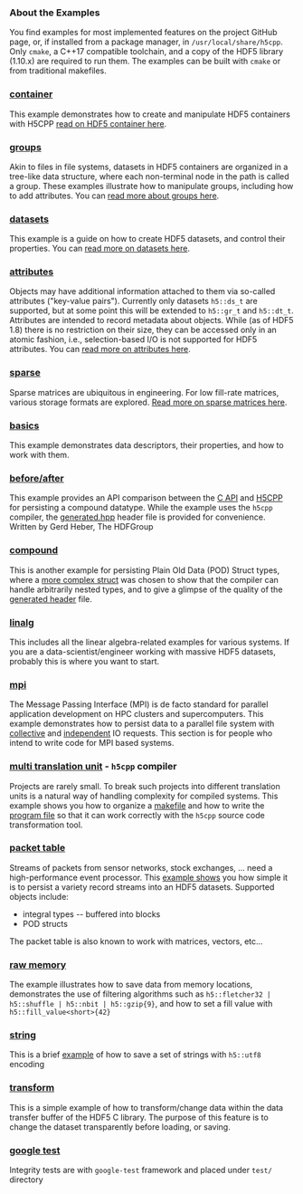 ### About the Examples
You find examples for most implemented features on the project GitHub page, or, if installed from a package manager, in `/usr/local/share/h5cpp`. Only `cmake`, a C++17 compatible toolchain, and a copy of the HDF5 library (1.10.x) are required to run them. The examples can be built with `cmake` or from traditional makefiles.

### [container][11]
This example demonstrates how to create and manipulate HDF5 containers with H5CPP
 [read on HDF5 container here][104].

### [groups][10]
Akin to files in file systems, datasets in HDF5 containers are organized in a tree-like data structure, where each non-terminal node in the path is called a group. These examples illustrate how to manipulate groups, including how to add attributes.
You can [read more about groups here][102].

### [datasets][10]
This example is a guide on how to create HDF5 datasets, and control their properties. You can [read more on datasets here][103].

### [attributes][10]
Objects may have additional information attached to them via so-called attributes ("key-value pairs"). Currently only datasets `h5::ds_t` are supported, but at some point this will be extended to `h5::gr_t` and `h5::dt_t`. Attributes are intended to record metadata about objects. While (as of HDF5 1.8) there is no restriction on their size, they can be accessed only in an atomic fashion, i.e., selection-based I/O is not supported for HDF5 attributes. You can [read more on attributes here][101].

### [sparse][11]
Sparse matrices are ubiquitous in engineering. For low fill-rate matrices, various storage formats are explored.
[Read more on sparse matrices here][105].


### [basics][11]
This example demonstrates data descriptors, their properties, and how to work with them.

### [before/after][12]
This example provides an API comparison between the [C API][13] and [H5CPP][14] for persisting a compound datatype. While the example uses the `h5cpp` compiler, the [generated.hpp][15] header file is provided for convenience. Written by Gerd Heber, The HDFGroup


### [compound][16]
This is another example for persisting Plain Old Data (POD) Struct types, where a [more complex struct][17] was chosen to show that the compiler can handle arbitrarily nested types, and to give a glimpse of the quality of the [generated header][18] file.

### [linalg][19]
This includes all the linear algebra-related examples for various systems. If you are a data-scientist/engineer working with massive HDF5 datasets, probably this is where you want to start.

### [mpi][20]
The Message Passing Interface (MPI) is de facto standard for parallel application development on HPC clusters and supercomputers. This example demonstrates how to persist data to a parallel file system with [collective][21] and [independent][22] IO requests. This section is for people who intend to write code for MPI based systems.

### [multi translation unit][23] - `h5cpp` compiler
Projects are rarely small. To break such projects into different translation units is a natural way of handling complexity for compiled systems. This example shows you how to organize a [makefile][24] and how to write the [program file][25] so that it can work correctly with the `h5cpp` source code transformation tool.


### [packet table][26]
Streams of packets from sensor networks, stock exchanges, ... need  a high-performance event processor. This [example shows][27] you how simple it is to persist a variety record streams into an HDF5 datasets. Supported objects include:

* integral types -- buffered into blocks
* POD structs 

The packet table is also known to work with matrices, vectors, etc...

### [raw memory][28]
The example illustrates how to save data from memory locations, demonstrates the use of filtering algorithms such as
`h5::fletcher32 | h5::shuffle | h5::nbit | h5::gzip{9}`, and how to set a fill value with `h5::fill_value<short>{42}`


### [string][29]
This is a brief [example][30] of how to save a set of strings with `h5::utf8` encoding


### [transform][31]
This is a simple example of how to transform/change data within the data transfer buffer of the HDF5 C library. The purpose of this feature is 
to change the dataset transparently before loading, or saving.

### [google test][400]
Integrity tests are with `google-test` framework and placed under `test/` directory


[10]: https://github.com/steven-varga/h5cpp/tree/master/examples/attributes
[11]: https://github.com/steven-varga/h5cpp/tree/master/examples/basics
[12]: https://github.com/steven-varga/h5cpp/tree/master/examples/before-after
[13]: https://github.com/steven-varga/h5cpp/blob/master/examples/before-after/compound.c
[14]: https://github.com/steven-varga/h5cpp/blob/master/examples/before-after/compound.cpp
[15]: https://github.com/steven-varga/h5cpp/blob/master/examples/before-after/generated.h
[16]: https://github.com/steven-varga/h5cpp/tree/master/examples/compound
[17]: https://github.com/steven-varga/h5cpp/blob/master/examples/compound/struct.h
[18]: https://github.com/steven-varga/h5cpp/blob/master/examples/compound/generated.h
[19]: https://github.com/steven-varga/h5cpp/tree/master/examples/linalg
[20]: https://github.com/steven-varga/h5cpp/tree/master/examples/mpi
[21]: https://github.com/steven-varga/h5cpp/blob/master/examples/mpi/collective.cpp
[22]: https://github.com/steven-varga/h5cpp/blob/master/examples/mpi/independent.cpp
[23]: https://github.com/steven-varga/h5cpp/tree/master/examples/multi-tu
[24]: https://github.com/steven-varga/h5cpp/blob/master/examples/multi-tu/Makefile
[25]: https://github.com/steven-varga/h5cpp/blob/master/examples/multi-tu/tu_01.cpp
[26]: https://github.com/steven-varga/h5cpp/tree/master/examples/packet-table
[27]: https://github.com/steven-varga/h5cpp/blob/master/examples/packet-table/packettable.cpp
[28]: https://github.com/steven-varga/h5cpp/tree/master/examples/raw_memory
[29]: https://github.com/steven-varga/h5cpp/blob/master/examples/string
[30]: https://github.com/steven-varga/h5cpp/blob/master/examples/string/string.cpp
[31]: https://github.com/steven-varga/h5cpp/tree/master/examples/transform
[32]: https://github.com/steven-varga/h5cpp/blob/master/examples/transform/transform.cpp




[101]: examples/attributes.md 
[102]: examples/groups.md 
[103]: examples/datasets.md 
[104]: examples/container.md 
[105]: examples/sparse-matrix.md

[400]: test.md 
